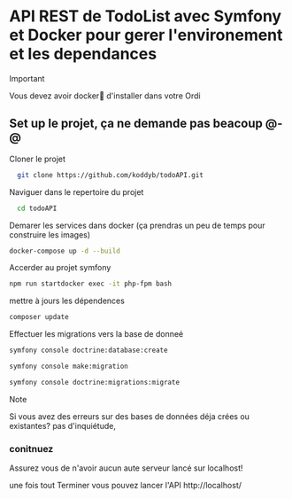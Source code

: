 # API REST de TodoList avec Symfony et Docker pour gerer l'environement et les dependances

> [!IMPORTANT]
> Vous devez avoir docker🐋 d'installer dans votre Ordi

## Set up le projet, ça ne demande pas beacoup @-@  

Cloner le projet

~~~bash  
  git clone https://github.com/koddyb/todoAPI.git
~~~

Naviguer dans le repertoire du projet

~~~bash  
  cd todoAPI
~~~

Demarer les services dans docker (ça prendras un peu de temps pour construire les images) 

~~~bash  
docker-compose up -d --build
~~~

Accerder au projet symfony

~~~bash  
npm run startdocker exec -it php-fpm bash
~~~

mettre à jours les dépendences 

~~~bash
composer update
~~~

Effectuer les migrations vers la base de donneé

~~~bash
symfony console doctrine:database:create
~~~
~~~bash
symfony console make:migration
~~~
~~~bash
symfony console doctrine:migrations:migrate
~~~
> [!NOTE]
> Si vous avez des erreurs sur des bases de données déja crées ou existantes?
> pas d'inquiétude,
> ### conitnuez
> Assurez vous de n'avoir aucun aute serveur lancé sur localhost!

une fois tout Terminer vous pouvez lancer l'API http://localhost/ 
